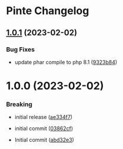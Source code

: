 # Pinte Changelog

## [1.0.1](https://github.com/jetstreamlabs/pinte/compare/v1.0.0...v1.0.1) (2023-02-02)


### Bug Fixes

* update phar compile to php 8.1 ([9323b84](https://github.com/jetstreamlabs/pinte/commit/9323b84472a3df29c0d57128c9eae8724ec02b8c))

# 1.0.0 (2023-02-02)


### Breaking

* initial release ([ae334f7](https://github.com/jetstreamlabs/pinte/commit/ae334f7151a09d82e546ced2e56d016f23bc2a42))


* initial commit ([03862cf](https://github.com/jetstreamlabs/pinte/commit/03862cf798751c00686bf35642d51c456fb84d5a))
* Initial commit ([abd32e3](https://github.com/jetstreamlabs/pinte/commit/abd32e3407b229db97af8fedf88ca8a967746c22))
